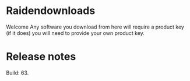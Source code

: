 # Raidendownloads
Welcome
Any software you download from here will require a product key (if it does) you will need to provide your own product key.
# Release notes
Build: 63.